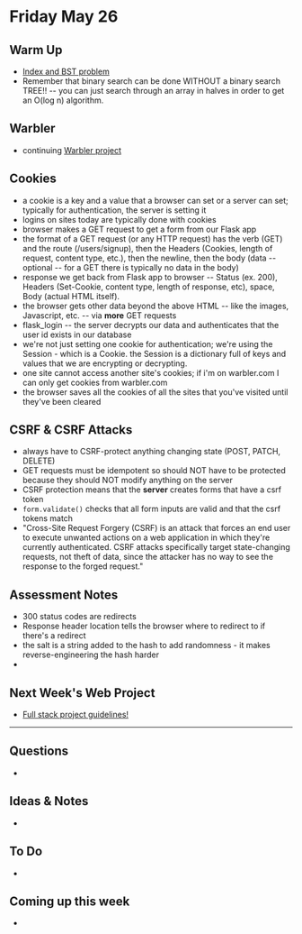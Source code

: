 # Friday May 26

## Warm Up

* [Index and BST problem](https://repl.it/student/submissions/1046818)
* Remember that binary search can be done WITHOUT a binary search TREE!! -- you can just search through an array in halves in order to get an O(log n) algorithm.

## Warbler

* continuing [Warbler project](https://github.com/rithmschool/warbler)

## Cookies

* a cookie is a key and a value that a browser can set or a server can set; typically for authentication, the server is setting it
* logins on sites today are typically done with cookies
* browser makes a GET request to get a form from our Flask app
* the format of a GET request (or any HTTP request) has the verb (GET) and the route (/users/signup), then the Headers (Cookies, length of request, content type, etc.), then the newline, then the body (data -- optional -- for a GET there is typically no data in the body)
* response we get back from Flask app to browser -- Status (ex. 200), Headers (Set-Cookie, content type, length of response, etc), space, Body (actual HTML itself).
* the browser gets other data beyond the above HTML -- like the images, Javascript, etc. -- via **more** GET requests
* flask_login -- the server decrypts our data and authenticates that the user id exists in our database
* we're not just setting one cookie for authentication; we're using the Session - which is a Cookie. the Session is a dictionary full of keys and values that we are encrypting or decrypting.
* one site cannot access another site's cookies; if i'm on warbler.com I can only get cookies from warbler.com
* the browser saves all the cookies of all the sites that you've visited until they've been cleared

## CSRF & CSRF Attacks

* always have to CSRF-protect anything changing state (POST, PATCH, DELETE) 
* GET requests must be idempotent so should NOT have to be protected because they should NOT modify anything on the server
* CSRF protection means that the **server** creates forms that have a csrf token
* `form.validate()` checks that all form inputs are valid and that the csrf tokens match
* "Cross-Site Request Forgery (CSRF) is an attack that forces an end user to execute unwanted actions on a web application in which they're currently authenticated. CSRF attacks specifically target state-changing requests, not theft of data, since the attacker has no way to see the response to the forged request."

## Assessment Notes

* 300 status codes are redirects
* Response header location tells the browser where to redirect to if there's a redirect
* the salt is a string added to the hash to add randomness - it makes reverse-engineering the hash harder 
* 

## Next Week's Web Project

* [Full stack project guidelines!](https://github.com/rithmschool/fullstack_project)


************************************

## Questions 

* 

## Ideas & Notes

* 

## To Do

* 

## Coming up this week

* 

